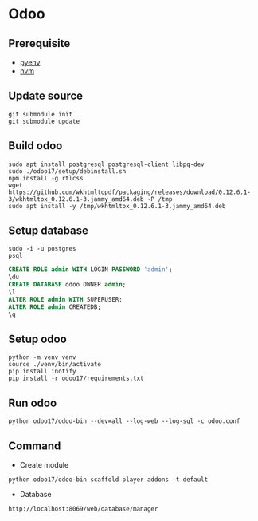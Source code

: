 # Odoo

## Prerequisite

- [pyenv](https://github.com/pyenv/pyenv)
- [nvm](https://github.com/nvm-sh/nvm)

## Update source

```shell
git submodule init
git submodule update
```

## Build odoo

```shell
sudo apt install postgresql postgresql-client libpq-dev
sudo ./odoo17/setup/debinstall.sh
npm install -g rtlcss
wget https://github.com/wkhtmltopdf/packaging/releases/download/0.12.6.1-3/wkhtmltox_0.12.6.1-3.jammy_amd64.deb -P /tmp
sudo apt install -y /tmp/wkhtmltox_0.12.6.1-3.jammy_amd64.deb
```

## Setup database

```shell
sudo -i -u postgres
psql
```

```sql
CREATE ROLE admin WITH LOGIN PASSWORD 'admin';
\du
CREATE DATABASE odoo OWNER admin;
\l
ALTER ROLE admin WITH SUPERUSER;
ALTER ROLE admin CREATEDB;
\q
```

## Setup odoo

```shell
python -m venv venv
source ./venv/bin/activate
pip install inotify
pip install -r odoo17/requirements.txt
```

## Run odoo

```shell
python odoo17/odoo-bin --dev=all --log-web --log-sql -c odoo.conf
```

## Command

- Create module

```shell
python odoo17/odoo-bin scaffold player addons -t default
```

- Database

```shell
http://localhost:8069/web/database/manager
```
